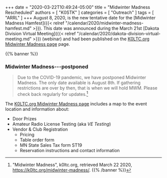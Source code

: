 +++
date = "2020-03-22T10:49:24-05:00"
title = "Midwinter Madness Rescheduled"
authors = [ "K0STK" ]
categories = [ "Outreach" ]
tags = [ "ARRL" ]
+++
August 8, 2020, is the new tentative date for the
[Midwinter Madness Hamfest]({{< relref "/calendar/2020/midwinter-madness-hamfest.md" >}}).
This date was announced during the March 21st
[Dakota Division Virtual Meeting]({{< relref "/calendar/2020/dakota-division-virtual-meeting.md" >}}) (webinar)
and had been published on the
[K0LTC.org Midwinter Madness page](https://k0ltc.org/midwinter-madness/)
page.

<!--more-->

{{% banner %}}
### Midwinter Madness---postponed

>Due to the COVID-19 pandemic, we have postponed Midwinter Madness. The only
>date available is August 8th. If gathering restrictions are over by then,
>that is when we will hold MWM. Please check back regularly for updates.[^1]

[^1]: "Midwinter Madness", k0ltc.org, retrieved March 22 2020, https://k0ltc.org/midwinter-madness/.
{{% /banner %}}

The [K0LTC.org Midwinter Madness page](https://k0ltc.org/midwinter-madness/)
includes a map to the event location and information about:

* Door Prizes
* Amateur Radio License Testing (aka *VE Testing*)
* Vendor & Club Registration
    * Pricing
    * Table order form
    * MN State Sales Tax form ST19
    * Reservation instructions and contact information

